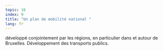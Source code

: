 ```yaml
---
topic: 16
index: 9
title: "Un plan de mobilité national "
lang: fr
---
```

développé conjointement par les régions, en particulier dans et autour de
Bruxelles. Développement des transports publics.
